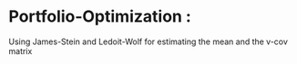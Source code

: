 # Portfolio-Optimization : 
Using James-Stein and Ledoit-Wolf for estimating the mean and the v-cov matrix
